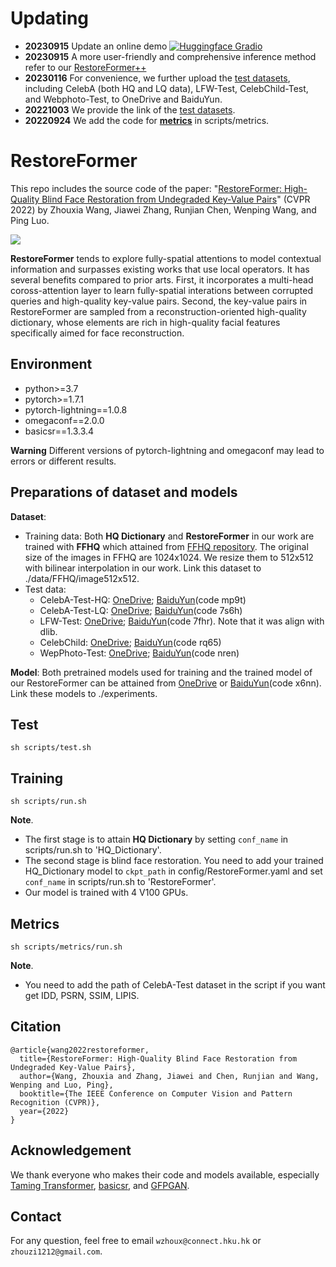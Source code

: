 # Updating
- **20230915** Update an online demo [![Huggingface Gradio](https://img.shields.io/static/v1?label=Demo&message=Huggingface%20Gradio&color=orange)](https://huggingface.co/spaces/wzhouxiff/RestoreFormerPlusPlus)
- **20230915** A more user-friendly and comprehensive inference method refer to our [RestoreFormer++](https://github.com/wzhouxiff/RestoreFormerPlusPlus)
- **20230116** For convenience, we further upload the [test datasets](#testset), including CelebA (both HQ and LQ data), LFW-Test, CelebChild-Test, and Webphoto-Test, to OneDrive and BaiduYun.
- **20221003** We provide the link of the [test datasets](#testset).
- **20220924** We add the code for [**metrics**](#metrics) in scripts/metrics.


# RestoreFormer

This repo includes the source code of the paper: "[RestoreFormer: High-Quality Blind Face Restoration from Undegraded Key-Value Pairs](https://openaccess.thecvf.com/content/CVPR2022/papers/Wang_RestoreFormer_High-Quality_Blind_Face_Restoration_From_Undegraded_Key-Value_Pairs_CVPR_2022_paper.pdf)" (CVPR 2022) by Zhouxia Wang, Jiawei Zhang, Runjian Chen, Wenping Wang, and Ping Luo.

![](assets/figure1.png)

**RestoreFormer** tends to explore fully-spatial attentions to model contextual information and surpasses existing works that use local operators. It has several benefits compared to prior arts. First, it incorporates a multi-head coross-attention layer to learn fully-spatial interations between corrupted queries and high-quality key-value pairs. Second, the key-value pairs in RestoreFormer are sampled from a reconstruction-oriented high-quality dictionary, whose elements are rich in high-quality facial features specifically aimed for face reconstruction.

<!-- ![](assets/framework.png "Framework")-->

## Environment

- python>=3.7
- pytorch>=1.7.1
- pytorch-lightning==1.0.8
- omegaconf==2.0.0
- basicsr==1.3.3.4

**Warning** Different versions of pytorch-lightning and omegaconf may lead to errors or different results.

## Preparations of dataset and models

**Dataset**: 
- Training data: Both **HQ Dictionary** and **RestoreFormer** in our work are trained with **FFHQ** which attained from [FFHQ repository](https://github.com/NVlabs/ffhq-dataset). The original size of the images in FFHQ are 1024x1024. We resize them to 512x512 with bilinear interpolation in our work. Link this dataset to ./data/FFHQ/image512x512.
- <a id="testset">Test data</a>: <!--[CelebA-Test](https://pan.baidu.com/s/1iUvBBFMkjgPcWrhZlZY2og?pwd=test), [LFW-Test](http://vis-www.cs.umass.edu/lfw/#views), [WebPhoto-Test](https://xinntao.github.io/projects/gfpgan), and [CelebChild-Test](https://xinntao.github.io/projects/gfpgan)-->
   * CelebA-Test-HQ: [OneDrive](https://connecthkuhk-my.sharepoint.com/:u:/g/personal/wzhoux_connect_hku_hk/EY7P-MReZUZOngy3UGa5abUBJKel1IH5uYZLdwp2e2KvUw?e=rK0VWh); [BaiduYun](https://pan.baidu.com/s/1tMpxz8lIW50U8h00047GIw?pwd=mp9t)(code mp9t)
   * CelebA-Test-LQ: [OneDrive](https://connecthkuhk-my.sharepoint.com/:u:/g/personal/wzhoux_connect_hku_hk/EXULDOtX3qdKg9_--k-hbr4BumxOUAi19iQjZNz75S6pKA?e=Kghqri); [BaiduYun](https://pan.baidu.com/s/1y6ZcQPCLyggj9VB5MgoWyg?pwd=7s6h)(code 7s6h)
   * LFW-Test: [OneDrive](https://connecthkuhk-my.sharepoint.com/:u:/g/personal/wzhoux_connect_hku_hk/EZ7ibkhUuRxBjdd-MesczpgBfpLVfv-9uYVskLuZiYpBsg?e=xPNH26); [BaiduYun](https://pan.baidu.com/s/1UkfYLTViL8XVdZ-Ej-2G9g?pwd=7fhr)(code 7fhr). Note that it was align with dlib.
   * CelebChild: [OneDrive](https://connecthkuhk-my.sharepoint.com/:u:/g/personal/wzhoux_connect_hku_hk/ESK6vjLzDuJAsd-cfWrfl20BTeSD_w4uRNJREGfl3zGzJg?e=Tou7ft); [BaiduYun](https://pan.baidu.com/s/1pGCD4TkhtDsmp8emZd8smA?pwd=rq65)(code rq65)
   * WepPhoto-Test: [OneDrive](https://connecthkuhk-my.sharepoint.com/:u:/g/personal/wzhoux_connect_hku_hk/ER1-0eYKGkZIs-YEDhNW0xIBohCI5IEZyAS2PAvI81Stcg?e=TFJFGh); [BaiduYun](https://pan.baidu.com/s/1SjBfinSL1F-bbOpXiD0nlw?pwd=nren)(code nren)

**Model**: Both pretrained models used for training and the trained model of our RestoreFormer can be attained from [OneDrive](https://1drv.ms/u/c/307e464889c434ba/EVBGfjLatdtCiRhr0e5Ji-YByFXEdowXTCOEyFnGIXYzdA?e=qiSxx3) or [BaiduYun](https://pan.baidu.com/s/1EO7_1dYyCuORpPNosQgogg?pwd=x6nn)(code x6nn). Link these models to ./experiments.

## Test
    sh scripts/test.sh

## Training
    sh scripts/run.sh

**Note**. 
- The first stage is to attain **HQ Dictionary** by setting `conf_name` in scripts/run.sh to 'HQ\_Dictionary'. 
- The second stage is blind face restoration. You need to add your trained HQ\_Dictionary model to `ckpt_path` in config/RestoreFormer.yaml and set `conf_name` in scripts/run.sh to 'RestoreFormer'.
- Our model is trained with 4 V100 GPUs.

## <a id="metrics">Metrics</a>
    sh scripts/metrics/run.sh
    
**Note**. 
- You need to add the path of CelebA-Test dataset in the script if you want get IDD, PSRN, SSIM, LIPIS.

## Citation
    @article{wang2022restoreformer,
      title={RestoreFormer: High-Quality Blind Face Restoration from Undegraded Key-Value Pairs},
      author={Wang, Zhouxia and Zhang, Jiawei and Chen, Runjian and Wang, Wenping and Luo, Ping},
      booktitle={The IEEE Conference on Computer Vision and Pattern Recognition (CVPR)},
      year={2022}
    }

## Acknowledgement
We thank everyone who makes their code and models available, especially [Taming Transformer](https://github.com/CompVis/taming-transformers), [basicsr](https://github.com/XPixelGroup/BasicSR), and [GFPGAN](https://github.com/TencentARC/GFPGAN).

## Contact
For any question, feel free to email `wzhoux@connect.hku.hk` or `zhouzi1212@gmail.com`.
